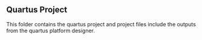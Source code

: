 ## Quartus Project

This folder contains the quartus project and project files include the outputs from the quartus platform designer. 
